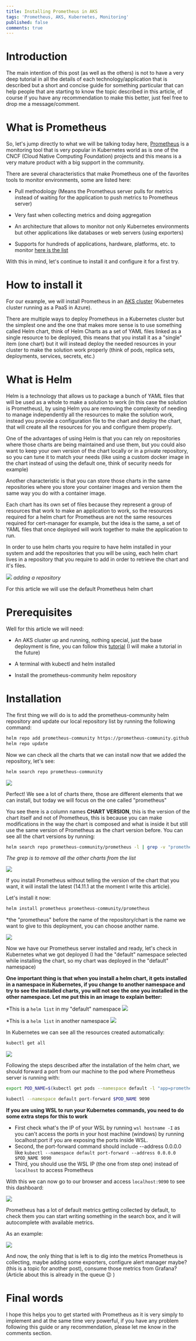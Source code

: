 ```yaml
---
title: Installing Prometheus in AKS
tags: 'Prometheus, AKS, Kubernetes, Monitoring'
published: false
comments: true
---
```


# Introduction

The main intention of this post (as well as the others) is not to have a very deep tutorial in all the details of each technology/application that is described but a short and concise guide for something particular that can help people that are starting to know the topic described in this article, of course if you have any recommendation to make this better, just feel free to drop me a message/comment.

# What is Prometheus

So, let's jump directly to what we will be talking today here, [Prometheus](https://prometheus.io/) is a monitoring tool that is very popular in Kubernetes world as is one of the CNCF (Cloud Native Computing Foundation) projects and this means is a very mature product with a big support in the community.

There are several characteristics that make Prometheus one of the favorites tools to monitor environments, some are listed here:

- Pull methodology (Means the Prometheus server pulls for metrics instead of waiting for the application to push metrics to Prometheus server)

- Very fast when collecting metrics and doing aggregation

- An architecture that allows to monitor not only Kubernetes environments but other applications like databases or web servers (using exporters)

- Supports for hundreds of applications, hardware, platforms, etc. to monitor [here is the list](https://prometheus.io/docs/instrumenting/exporters/)

With this in mind, let's continue to install it and configure it for a first try.

# How to install it

For our example, we will install Prometheus in an [AKS cluster](https://azure.microsoft.com/en-us/services/kubernetes-service/) (Kubernetes cluster running as a PaaS in Azure).

There are multiple ways to deploy Prometheus in a Kubernetes cluster but the simplest one and the one that makes more sense is to use something called Helm chart, think of Helm Charts as a set of YAML files linked as a single resource to be deployed, this means that you install it as a "single" item (one chart) but it will instead deploy the needed resources in your cluster to make the solution work properly (think of pods, replica sets, deployments, services, secrets, etc.)




# What is Helm

Helm is a technology that allows us to package a bunch of YAML files that will be used as a whole to make a solution to work (in this case the solution is Prometheus), by using Helm you are removing the complexity of needing to manage independently all the resources to make the solution work, instead you provide a configuration file to the chart and deploy the chart, that will create all the resources for you and configure them properly.

One of the advantages of using Helm is that you can rely on repositories where those charts are being maintained and use them, but you could also want to keep your own version of the chart locally or in a private repository, so you can tune it to match your needs (like using a custom docker image in the chart instead of using the default one, think of security needs for example)

Another characteristic is that you can store those charts in the same repositories where you store your container images and version them the same way you do with a container image.

Each chart has its own set of files because they represent a group of resources that work to make an application to work, so the resources required for a helm chart for Prometheus are not the same resources required for cert-manager for example, but the idea is the same, a set of YAML files that once deployed will work together to make the application to run.

In order to use helm charts you require to have helm installed in your system and add the repositories that you will be using, each helm chart lives in a repository that you require to add in order to retrieve the chart and it's files.

![](./Images/prometheus/helm-repo-add.png)
*adding a repository*

For this article we will use the default Prometheus helm chart

# Prerequisites

Well for this article we will need:

- An AKS cluster up and running, nothing special, just the base deployment is fine, you can follow this [tutorial](https://docs.microsoft.com/en-us/azure/aks/kubernetes-walkthrough-portal) (I will make a tutorial in the future) 

- A terminal with kubectl and helm installed 

- Install the prometheus-community helm repository

# Installation

The first thing we will do is to add the prometheus-community helm repository and update our local repository list by running the following command:

```bash
helm repo add prometheus-community https://prometheus-community.github.io/helm-charts 
helm repo update
```

Now we can check all the charts that we can install now that we added the repository, let's see:

```bash
helm search repo prometheus-community
```

![](./Images/prometheus/helm-search-repo.png)

Perfect! We see a lot of charts there, those are different elements that we can install, but today we will focus on the one called "prometheus"

You see there is a column names **CHART VERSION**, this is the version of the chart itself and not of Prometheus, this is because you can make modifications in the way the chart is composed and what is inside it but still use the same version of Prometheus as the chart version before. You can see all the chart versions by running:

```bash
helm search repo prometheus-community/prometheus -l | grep -v "prometheus-community/prometheus-"
```
*The grep is to remove all the other charts from the list*

![](./Images/prometheus/chart-versions.png)

If you install Prometheus without telling the version of the chart that you want, it will install the latest (14.11.1 at the moment I write this article).

Let's install it now:

```bash
helm install prometheus prometheus-community/prometheus
```
*the "prometheus" before the name of the repository/chart is the name we want to give to this deployment, you can choose another name.

![](./Images/prometheus/helm-install.png)

Now we have our Prometheus server installed and ready, let's check in Kubernetes what we got deployed (I had the "default" namespace selected while installing the chart, so my chart was deployed in the "default" namespace)

**One important thing is that when you install a helm chart, it gets installed in a namespace in Kubernetes, if you change to another namespace and try to see the installed charts, you will not see the one you installed in the other namespace. Let me put this in an image to explain better:**

*This is a `helm list` in my "default" namespace
![](./Images/prometheus/helm-list-default.png)

*This is a `helm list` in another namespace
![](./Images/prometheus/helm-list-other.png)

In Kubernetes we can see all the resources created automatically:

```bash
kubectl get all
```
![](./Images/prometheus/kubectl-get-all.png)

Following the steps described after the installation of the helm chart, we should forward a port from our machine to the pod where Prometheus server is running with:

```bash
export POD_NAME=$(kubectl get pods --namespace default -l "app=prometheus,component=server" -o jsonpath="{.items[0].metadata.name}")

kubectl --namespace default port-forward $POD_NAME 9090
```

**If you are using WSL to run your Kubernetes commands, you need to do some extra steps for this to work**
- First check what's the IP of your WSL by running `wsl hostname -I` as you can't access the ports in your host machine (windows) by running localhost:port if you are exposing the ports inside WSL.
- Second, the port-forward command should include --address 0.0.0.0 like `kubectl --namespace default port-forward --address 0.0.0.0 $POD_NAME 9090`
- Third, you should use the WSL IP (the one from step one) instead of `localhost` to access Prometheus

With this we can now go to our browser and access `localhost:9090` to see this dashboard:

![](./Images/prometheus/prometheus-dashboard.png)

Prometheus has a lot of default metrics getting collected by default, to check them you can start writing something in the search box, and it will autocomplete with available metrics.

As an example:

![](./Images/prometheus/prometheus-metric1.png)

And now, the only thing that is left is to dig into the metrics Prometheus is collecting, maybe adding some exporters, configure alert manager maybe? (this is a topic for another post), consume those metrics from Grafana? (Article about this is already in the queue :wink: ) 

# Final words

I hope this helps you to get started with Prometheus as it is very simply to implement and at the same time very powerful, if you have any problem following this guide or any recommendation, please let me know in the comments section.

